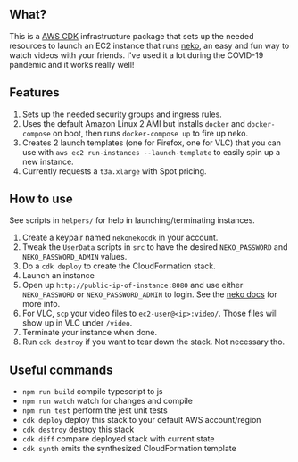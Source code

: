 ## What?

This is a [AWS CDK](https://aws.amazon.com/cdk/) infrastructure package that sets up the needed resources to launch an EC2 instance that runs [neko](https://github.com/m1k1o/neko), an easy and fun way to watch videos with your friends. I've used it a lot during the COVID-19 pandemic and it works really well!

## Features

1. Sets up the needed security groups and ingress rules.
2. Uses the default Amazon Linux 2 AMI but installs `docker` and `docker-compose` on boot, then runs `docker-compose up` to fire up neko. 
3. Creates 2 launch templates (one for Firefox, one for VLC) that you can use with `aws ec2 run-instances --launch-template` to easily spin up a new instance.
4. Currently requests a `t3a.xlarge` with Spot pricing.

## How to use

See scripts in `helpers/` for help in launching/terminating instances.

1. Create a keypair named `nekonekocdk` in your account.
2. Tweak the `UserData` scripts in `src` to have the desired `NEKO_PASSWORD` and `NEKO_PASSWORD_ADMIN` values.
3. Do a `cdk deploy` to create the CloudFormation stack.
4. Launch an instance
5. Open up `http://public-ip-of-instance:8080` and use either `NEKO_PASSWORD` or `NEKO_PASSWORD_ADMIN` to login. See the [neko docs](https://neko.m1k1o.net/) for more info.
6. For VLC, `scp` your video files to `ec2-user@<ip>:video/`. Those files will show up in VLC under `/video`.
7. Terminate your instance when done.
8. Run `cdk destroy` if you want to tear down the stack. Not necessary tho.

## Useful commands

 * `npm run build`   compile typescript to js
 * `npm run watch`   watch for changes and compile
 * `npm run test`    perform the jest unit tests
 * `cdk deploy`      deploy this stack to your default AWS account/region
 * `cdk destroy`     destroy this stack
 * `cdk diff`        compare deployed stack with current state
 * `cdk synth`       emits the synthesized CloudFormation template
